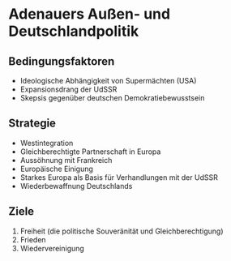 Adenauers Außen- und Deutschlandpolitik
=======================================

Bedingungsfaktoren
------------------

-   Ideologische Abhängigkeit von Supermächten (USA)
-   Expansionsdrang der UdSSR
-   Skepsis gegenüber deutschen Demokratiebewusstsein

Strategie
---------

-   Westintegration
-   Gleichberechtigte Partnerschaft in Europa
-   Aussöhnung mit Frankreich
-   Europäische Einigung
-   Starkes Europa als Basis für Verhandlungen mit der UdSSR
-   Wiederbewaffnung Deutschlands

Ziele
-----

1.  Freiheit (die politische Souveränität und Gleichberechtigung)
2.  Frieden
3.  Wiedervereinigung


